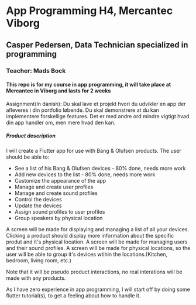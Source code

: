 # App Programming H4, Mercantec Viborg

## Casper Pedersen, Data Technician specialized in programming

### Teacher: Mads Bock

#### This repo is for my course in app programming, it will take place at Mercantec in Viborg and lasts for 2 weeks

Assignment(In danish):
Du skal lave et projekt hvori du udvikler en app der afleveres i din portfolio løbende. Du skal demonstrere at du kan implementere forskellige features. Det er med andre ord mindre vigtigt hvad din app handler om, men mere hvad den kan.

##### Product description

I will create a Flutter app for use with Bang & Olufsen products. The user should be able to:

* See a list of his Bang & Olufsen devices - 80% done, needs more work
* Add new devices to the list - 80% done, needs more work
* Customize the appearance of the app
* Manage and create user profiles
* Manage and create sound profiles
* Control the devices
* Update the devices
* Assign sound profiles to user profiles
* Group speakers by physical location

A screen will be made for displaying and managing a list of all your devices. Clicking a product should display more information about the specific produt and it's physical location.
A screen will be made for managing users and their sound profiles.
A screen will be made for physical locations, so the user will be able to group it's devices wtihin the locations.(Kitchen, bedroom, living room, etc.)

Note that it will be pseudo product interactions, no real interations will be made with any products.

As I have zero experience in app programming, I will start off by doing some flutter tutorial(s), to get a feeling about how to handle it.
